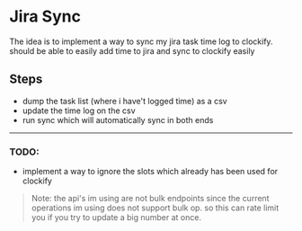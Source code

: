 # Jira Sync

The idea is to implement a way to sync my jira task time log to clockify. should be able to easily add time to jira and sync to clockify easily

## Steps 

- dump the task list (where i have't logged time) as a csv
- update the time log on the csv
- run sync which will automatically sync in both ends


---

### TODO:

- implement a way to ignore the slots which already has been used for clockify


> Note: the api's im using are not bulk endpoints since the current operations im using does not support bulk op. 
so this can rate limit you if you try to update a big number at once. 

